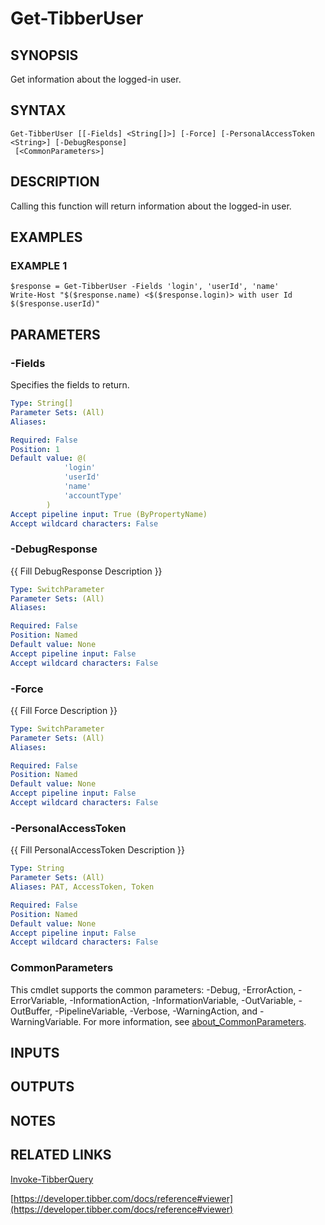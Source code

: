 # Get-TibberUser

## SYNOPSIS
Get information about the logged-in user.

## SYNTAX

```
Get-TibberUser [[-Fields] <String[]>] [-Force] [-PersonalAccessToken <String>] [-DebugResponse]
 [<CommonParameters>]
```

## DESCRIPTION
Calling this function will return information about the logged-in user.

## EXAMPLES

### EXAMPLE 1
```
$response = Get-TibberUser -Fields 'login', 'userId', 'name'
Write-Host "$($response.name) <$($response.login)> with user Id $($response.userId)"
```

## PARAMETERS

### -Fields
Specifies the fields to return.

```yaml
Type: String[]
Parameter Sets: (All)
Aliases:

Required: False
Position: 1
Default value: @(
            'login'
            'userId'
            'name'
            'accountType'
        )
Accept pipeline input: True (ByPropertyName)
Accept wildcard characters: False
```

### -DebugResponse
{{ Fill DebugResponse Description }}

```yaml
Type: SwitchParameter
Parameter Sets: (All)
Aliases:

Required: False
Position: Named
Default value: None
Accept pipeline input: False
Accept wildcard characters: False
```

### -Force
{{ Fill Force Description }}

```yaml
Type: SwitchParameter
Parameter Sets: (All)
Aliases:

Required: False
Position: Named
Default value: None
Accept pipeline input: False
Accept wildcard characters: False
```

### -PersonalAccessToken
{{ Fill PersonalAccessToken Description }}

```yaml
Type: String
Parameter Sets: (All)
Aliases: PAT, AccessToken, Token

Required: False
Position: Named
Default value: None
Accept pipeline input: False
Accept wildcard characters: False
```

### CommonParameters
This cmdlet supports the common parameters: -Debug, -ErrorAction, -ErrorVariable, -InformationAction, -InformationVariable, -OutVariable, -OutBuffer, -PipelineVariable, -Verbose, -WarningAction, and -WarningVariable. For more information, see [about_CommonParameters](http://go.microsoft.com/fwlink/?LinkID=113216).

## INPUTS

## OUTPUTS

## NOTES

## RELATED LINKS

[Invoke-TibberQuery](Invoke-TibberQuery.md)

[https://developer.tibber.com/docs/reference#viewer](https://developer.tibber.com/docs/reference#viewer)


